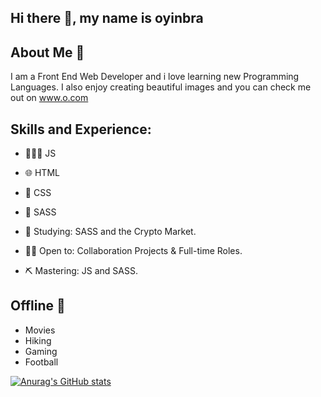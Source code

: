 ## Hi there 👋, my name is oyinbra 
## About Me 🧠
I am a Front End Web Developer and i love learning new Programming Languages.
I also enjoy creating beautiful images and you can check me out on www.o.com

## Skills and Experience:
- 👨🏾‍💻 JS
- 🌐 HTML
- 📇 CSS
- 💫 SASS

- 🌱 Studying: SASS and the Crypto Market.
- 👐🏾 Open to: Collaboration Projects & Full-time Roles.
- ⛏️ Mastering: JS and SASS.
<!-- - 🔭 I’m currently working on this page.  -->

## Offline 📴
- Movies
- Hiking
- Gaming
- Football

[![Anurag's GitHub stats](https://github-readme-stats.vercel.app/api?username=oyinbra)](https://github.com/anuraghazra/github-readme-stats)

<!--
**Oyinbra/oyinbra** is a ✨ _special_ ✨ repository because its `README.md` (this file) appears on your GitHub profile.

Here are some ideas to get you started:

- 🔭 I’m currently working on ...
- 🌱 I’m currently learning ...
- 👯 I’m looking to collaborate on ...
- 🤔 I’m looking for help with ...
- 💬 Ask me about ...
- 📫 How to reach me: ...
- 😄 Pronouns: ...
- ⚡ Fun fact: ...
-->
